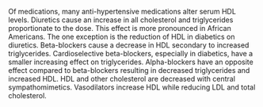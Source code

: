 Of medications, many anti-hypertensive medications alter serum HDL levels. Diuretics cause an increase in all cholesterol and triglycerides proportionate to the dose. This effect is more pronounced in African Americans. The one exception is the reduction of HDL in diabetics on diuretics. Beta-blockers cause a decrease in HDL secondary to increased triglycerides. Cardioselective beta-blockers, especially in diabetics, have a smaller increasing effect on triglycerides. Alpha-blockers have an opposite effect compared to beta-blockers resulting in decreased triglycerides and increased HDL. HDL and other cholesterol are decreased with central sympathomimetics. Vasodilators increase HDL while reducing LDL and total cholesterol.